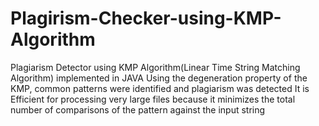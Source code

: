 Plagirism-Checker-using-KMP-Algorithm
=====================================

Plagiarism Detector using KMP Algorithm(Linear Time String Matching Algorithm) implemented in JAVA
Using the degeneration property of the KMP, common patterns were identified and plagiarism was detected
It is Efficient for processing very large files because it minimizes the total number of comparisons of the pattern against the input string
